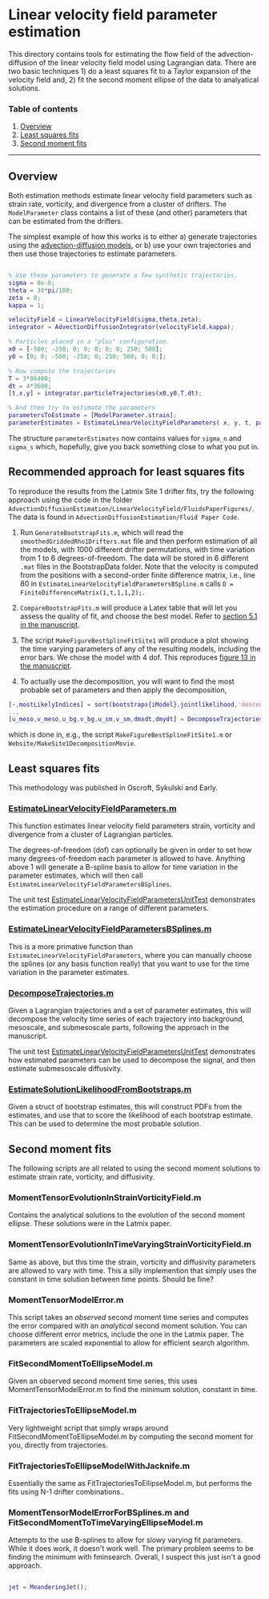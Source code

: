 Linear velocity field parameter estimation
==============

This directory contains tools for estimating the flow field of the advection-diffusion of the linear velocity field model using Lagrangian data. There are two basic techniques 1) do a least squares fit to a Taylor expansion of the velocity field and, 2)  fit the second moment ellipse of the data to analyatical solutions.

### Table of contents
1. [Overview](#overview)
1. [Least squares fits](#least-squares-fits)
1. [Second moment fits](#second-moment-fits)


------------------------

Overview
-----------

Both estimation methods estimate linear velocity field parameters such as  strain rate, vorticity, and divergence from a cluster of drifters. The `ModelParameter` class contains a list of these (and other) parameters that can be estimated from the drifters.

The simplest example of how this works is to either a) generate trajectories using the [advection-diffusion models](../../AdvectionDiffusionModels), or b) use your own trajectories and then use those trajectories to estimate parameters.

```matlab

% Use these parameters to generate a few synthetic trajectories.
sigma = 8e-6;
theta = 30*pi/180;
zeta = 0;
kappa = 1;

velocityField = LinearVelocityField(sigma,theta,zeta);
integrator = AdvectionDiffusionIntegrator(velocityField,kappa);

% Particles placed in a "plus" configuration.
x0 = [-500; -250; 0; 0; 0; 0; 0; 250; 500];
y0 = [0; 0; -500; -250; 0; 250; 500; 0; 0;];

% Now compute the trajectories
T = 3*86400;
dt = 4*3600;
[t,x,y] = integrator.particleTrajectories(x0,y0,T,dt);

% And then try to estimate the parameters 
parametersToEstimate = [ModelParameter.strain];
parameterEstimates = EstimateLinearVelocityFieldParameters( x, y, t, parametersToEstimate );
```

The structure `parameterEstimates` now contains values for `sigma_n` and `sigma_s` which, hopefully, give you back something close to what you put in.

Recommended approach for least squares fits
------------

To reproduce the results from the Latmix Site 1 drifter fits, try the following approach using the code in the folder `AdvectionDiffusionEstimation/LinearVelocityField/FluidsPaperFigures/`. The data is found in `AdvectionDiffusionEstimation/Fluid Paper Code`.

1. Run `GenerateBootstrapFits.m`, which will read the `smoothedGriddedRho1Drifters.mat` file and then perform estimation of all the models, with 1000 different drifter permutations, with time variation from 1 to 6 degrees-of-freedom. The data will be stored in 6 different `.mat` files in the BootstrapData folder. Note that the velocity is computed from the positions with a second-order finite difference matrix, i.e., line 80 in `EstimateLinearVelocityFieldParametersBSpline.m` calls `D = FiniteDifferenceMatrix(1,t,1,1,2);`.

2. `CompareBootstrapFits.m` will produce a Latex table that will let you assess the quality of fit, and choose the best model. Refer to [section 5.1 in the manuscript](https://www.mdpi.com/2311-5521/6/1/14).

3. The script `MakeFigureBestSplineFitSite1` will produce a plot showing the time varying parameters of any of the resulting models, including the error bars. We chose the model with 4 dof.  This reproduces [figure 13 in the manuscript](https://www.mdpi.com/2311-5521/6/1/14).

4. To actually use the decomposition, you will want to find the most probable set of parameters and then apply the decomposition,
```matlab
[~,mostLikelyIndices] = sort(bootstraps{iModel}.jointlikelihood,'descend');
...
[u_meso,v_meso,u_bg,v_bg,u_sm,v_sm,dmxdt,dmydt] = DecomposeTrajectories(x, y, t, parameterEstimates);
```
which is done in, e.g., the script `MakeFigureBestSplineFitSite1.m` or `Website/MakeSite1DecompositionMovie`.



Least squares fits
------------

This methodology was published in Oscroft, Sykulski and Early.

### [EstimateLinearVelocityFieldParameters.m](EstimateLinearVelocityFieldParameters.m)

This function estimates linear velocity field parameters strain, vorticity and divergence from a cluster of Lagrangian particles.

The degrees-of-freedom (dof) can optionally be given in order to set how many degrees-of-freedom each parameter is allowed to have. Anything above 1 will generate a B-spline basis to allow for time variation in the parameter estimates, which will then call `EstimateLinearVelocityFieldParametersBSplines`.

The unit test [EstimateLinearVelocityFieldParametersUnitTest](UnitTests/EstimateLinearVelocityFieldParametersUnitTest.m) demonstrates the estimation procedure on a range of different parameters.

### [EstimateLinearVelocityFieldParametersBSplines.m](EstimateLinearVelocityFieldParametersBSplines.m)

This is a more primative function than `EstimateLinearVelocityFieldParameters`, where you can manually choose the splines (or any basis function really) that you want to use for the time variation in the parameter estimates.

### [DecomposeTrajectories.m](DecomposeTrajectories.m)

Given a Lagrangian trajectories and a set of parameter estimates, this will decompose the velocity time series of each trajectory into background, mesoscale, and submesoscale parts, following the approach in the manuscript.

The unit test [EstimateLinearVelocityFieldParametersUnitTest](UnitTests/EstimateLinearVelocityFieldParametersUnitTest.m) demonstrates how estimated parameters can be used to decompose the signal, and then estimate submesoscale diffusivity.

### [EstimateSolutionLikelihoodFromBootstraps.m](EstimateSolutionLikelihoodFromBootstraps.m)

Given a struct of bootstrap estimates, this will construct PDFs from the estimates, and use that to score the likelihood of each bootstrap estimate. This can be used to determine the most probable solution.



Second moment fits
------------

The following scripts are all related to using the second moment solutions to estimate strain rate, vorticity, and diffusivity.

### MomentTensorEvolutionInStrainVorticityField.m

Contains the analytical solutions to the evolution of the second moment ellipse. These solutions were in the Latmix paper.

### MomentTensorEvolutionInTimeVaryingStrainVorticityField.m

Same as above, but this time the strain, vorticity and diffusivity parameters are allowed to vary with time. This a silly implemention that simply uses the constant in time solution between time points. Should be fine?

### MomentTensorModelError.m

This script takes an *observed* second moment time series and computes the error compared with an *analytical* second moment solution. You can choose different error metrics, include the one in the Latmix paper. The parameters are scaled exponential to allow for efficient search algorithm.


### FitSecondMomentToEllipseModel.m

Given an observed second moment time series, this uses MomentTensorModelError.m to find the minimum solution, constant in time.

### FitTrajectoriesToEllipseModel.m

Very lightweight script that simply wraps around FitSecondMomentToEllipseModel.m by computing the second moment for you, directly from trajectories.

### FitTrajectoriesToEllipseModelWithJacknife.m

Essentially the same as FitTrajectoriesToEllipseModel.m, but performs the fits using N-1 drifter combinations..

### MomentTensorModelErrorForBSplines.m and FitSecondMomentToTimeVaryingEllipseModel.m

Attempts to the use B-splines to allow for slowy varying fit parameters. While it does work, it doesn't work well. The primary problem seems to be finding the minimum with fminsearch. Overall, I suspect this just isn't a good approach.





```matlab

jet = MeanderingJet();
```




